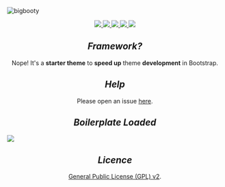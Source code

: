 <img src="https://github.com/pjhampton/BigBooty/blob/master/static/images/logos/banner.png" alt="bigbooty">

<p align="center">
  <a href="https://github.com/pjhampton/BigBooty/blob/master/licence">
    <img src="https://img.shields.io/badge/license-GPL--2.0+-brightgreen.svg?style=flat-square">
  </a>

  <a href="http://getbootstrap.com/">
    <img src="https://img.shields.io/badge/bootstrap-v3.3.6-6f5499.svg?style=flat-square">
  </a>

  <a href="http://wordpress.org/">
    <img src="https://img.shields.io/badge/WordPress-v3.3+-00A0D2.svg?style=flat-square">
  </a>

  <a href="https://woothemes.com/woocommerce">
    <img src="https://img.shields.io/badge/WooCommerce-v2.5.5-A46497.svg?style=flat-square">
  </a>

  <a href="https://github.com/pjhampton/BigBooty/wiki">
    <img src="https://img.shields.io/badge/docs-github%20wiki-ff69b4.svg?style=flat-square">
  </a>
</p>

<h2 align="center"><em>Framework?</em></h2> 

<p align="center">Nope! It's a <strong>starter theme</strong> to <strong>speed up</strong> theme <strong>development</strong> in Bootstrap.</p>

<h2 align="center"><em>Help</em></h2>

<p align="center">Please open an issue <a href="https://gituhb.com/pjhampton/BigBooty/issues">here</a>.</p>

<h2 align="center"><em>Boilerplate Loaded</em></h2>

<image src="https://raw.githubusercontent.com/pjhampton/BigBooty/master/delete/admin_interface.png">

<h2 align="center"><em>Licence</em></h2>

<p align="center"><a href="https://github.com/pjhampton/BigBooty/blob/master/licence">General Public License (GPL) v2</a>.</p>
